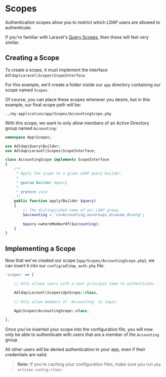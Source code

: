 # Scopes

Authentication scopes allow you to restrict which LDAP users are allowed to authenticate.

If you're familiar with Laravel's [Query Scopes](https://laravel.com/docs/5.4/eloquent#query-scopes),
then these will feel very similar.

## Creating a Scope

To create a scope, it must implement the interface `Adldap\Laravel\Scopes\ScopeInterface`.

For this example, we'll create a folder inside our `app` directory containing our scope named `Scopes`.

Of course, you can place these scopes wherever you desire, but in this example, our final scope path will be:

```
../my-application/app/Scopes/AccountingScope.php
```

With this scope, we want to only allow members of an Active Directory group named `Accounting`:


```php
namespace App\Scopes;

use Adldap\Query\Builder;
use Adldap\Laravel\Scopes\ScopeInterface;

class AccountingScope implements ScopeInterface
{
    /**
     * Apply the scope to a given LDAP query builder.
     *
     * @param Builder $query
     *
     * @return void
     */
    public function apply(Builder $query)
    {
        // The distinguished name of our LDAP group.
        $accounting = 'cn=Accounting,ou=Groups,dc=acme,dc=org';
        
        $query->whereMemberOf($accounting);
    }
}
```

## Implementing a Scope

Now that we've created our scope (`app/Scopes/AccountingScope.php`), we can insert it into our `config/adldap_auth.php` file:

```php
'scopes' => [

    // Only allows users with a user principal name to authenticate.

    Adldap\Laravel\Scopes\UpnScope::class,
    
    // Only allow members of 'Accounting' to login.
    
    App\Scopes\AccountingScope::class,

],
```

Once you've inserted your scope into the configuration file, you will now only be able
to authenticate with users that are a member of the `Accounting` group.

All other users will be denied authentication to your app,
even if their credentials are valid.

> **Note**: If you're caching your configuration files, make sure you run `php artisan config:clear`.
